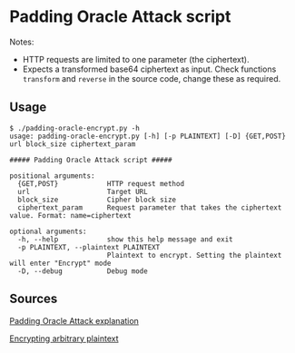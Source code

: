 # Padding Oracle Attack script

Notes:

* HTTP requests are limited to one parameter (the ciphertext).
* Expects a transformed base64 ciphertext as input. Check functions `transform` and `reverse` in the source code, change these as required.

## Usage

```
$ ./padding-oracle-encrypt.py -h
usage: padding-oracle-encrypt.py [-h] [-p PLAINTEXT] [-D] {GET,POST} url block_size ciphertext_param

##### Padding Oracle Attack script #####

positional arguments:
  {GET,POST}            HTTP request method
  url                   Target URL
  block_size            Cipher block size
  ciphertext_param      Request parameter that takes the ciphertext value. Format: name=ciphertext

optional arguments:
  -h, --help            show this help message and exit
  -p PLAINTEXT, --plaintext PLAINTEXT
                        Plaintext to encrypt. Setting the plaintext will enter "Encrypt" mode
  -D, --debug           Debug mode
```

## Sources

[Padding Oracle Attack explanation](https://robertheaton.com/2013/07/29/padding-oracle-attack/)

[Encrypting arbitrary plaintext](https://crypto.stackexchange.com/questions/29706/creating-own-ciphertext-after-a-padding-oracle-attack/50050#50050)
